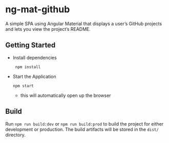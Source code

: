 # ng-mat-github

A simple SPA using Angular Material that displays a user’s GitHub projects and lets you view the project’s README.

## Getting Started 

* Install dependencies
  ```
   npm install
  ```

* Start the Application
  ```
  npm start
  ```
  - this will automatically open up the browser

## Build

Run `npm run build:dev` or `npm run build:prod` to build the project for either development or production. The build artifacts will be stored in the `dist/` directory.
